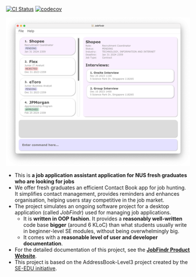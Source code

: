[![CI Status](https://github.com/AY2324S1-CS2103T-W12-3/tp/actions/workflows/gradle.yml/badge.svg)](https://github.com/AY2324S1-CS2103T-W12-3/tp/actions) [![codecov](https://codecov.io/gh/AY2324S1-CS2103T-W12-3/tp/graph/badge.svg?token=I80C9CAPB9)](https://codecov.io/gh/AY2324S1-CS2103T-W12-3/tp)

![Ui](docs/images/Ui.png)

* This is **a job application assistant application for NUS fresh graduates who are looking for jobs**
* We offer fresh graduates an efficient Contact Book app for job hunting. It simplifies contact management, provides reminders and enhances organisation, helping users stay competitive in the job market.
* The project simulates an ongoing software project for a desktop application (called _JobFindr_) used for managing job applications.
  * It is **written in OOP fashion**. It provides a **reasonably well-written** code base **bigger** (around 6 KLoC) than what students usually write in beginner-level SE modules, without being overwhelmingly big.
  * It comes with a **reasonable level of user and developer documentation**.
* For the detailed documentation of this project, see the **[JobFindr Product Website](https://ay2324s1-cs2103t-w12-3.github.io/tp/)**. 
* This project is based on the AddressBook-Level3 project created by the [SE-EDU initiative](https://se-education.org).